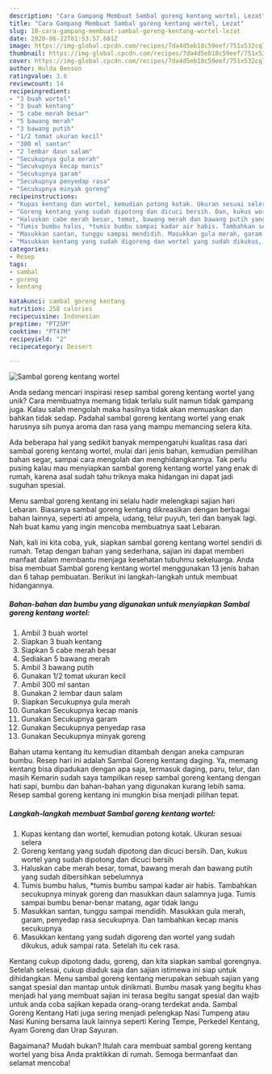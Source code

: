 ```yaml
---
description: "Cara Gampang Membuat Sambal goreng kentang wortel, Lezat"
title: "Cara Gampang Membuat Sambal goreng kentang wortel, Lezat"
slug: 18-cara-gampang-membuat-sambal-goreng-kentang-wortel-lezat
date: 2020-06-22T01:53:57.601Z
image: https://img-global.cpcdn.com/recipes/7da4d5eb18c59eef/751x532cq70/sambal-goreng-kentang-wortel-foto-resep-utama.jpg
thumbnail: https://img-global.cpcdn.com/recipes/7da4d5eb18c59eef/751x532cq70/sambal-goreng-kentang-wortel-foto-resep-utama.jpg
cover: https://img-global.cpcdn.com/recipes/7da4d5eb18c59eef/751x532cq70/sambal-goreng-kentang-wortel-foto-resep-utama.jpg
author: Hulda Benson
ratingvalue: 3.6
reviewcount: 14
recipeingredient:
- "3 buah wortel"
- "3 buah kentang"
- "5 cabe merah besar"
- "5 bawang merah"
- "3 bawang putih"
- "1/2 tomat ukuran kecil"
- "300 ml santan"
- "2 lembar daun salam"
- "Secukupnya gula merah"
- "Secukupnya kecap manis"
- "Secukupnya garam"
- "Secukupnya penyedap rasa"
- "Secukupnya minyak goreng"
recipeinstructions:
- "Kupas kentang dan wortel, kemudian potong kotak. Ukuran sesuai selera"
- "Goreng kentang yang sudah dipotong dan dicuci bersih. Dan, kukus wortel yang sudah dipotong dan dicuci bersih"
- "Haluskan cabe merah besar, tomat, bawang merah dan bawang putih yang sudah dibersihkan sebelumnya"
- "Tumis bumbu halus, *tumis bumbu sampai kadar air habis. Tambahkan secukupnya minyak goreng dan masukkan daun salamnya juga. Tumis sampai bumbu benar-benar matang, agar tidak langu"
- "Masukkan santan, tunggu sampai mendidih. Masukkan gula merah, garam, penyedap rasa secukupnya. Dan tambahkan kecap manis secukupnya"
- "Masukkan kentang yang sudah digoreng dan wortel yang sudah dikukus, aduk sampai rata. Setelah itu cek rasa."
categories:
- Resep
tags:
- sambal
- goreng
- kentang

katakunci: sambal goreng kentang 
nutrition: 258 calories
recipecuisine: Indonesian
preptime: "PT25M"
cooktime: "PT47M"
recipeyield: "2"
recipecategory: Dessert

---
```



![Sambal goreng kentang wortel](https://img-global.cpcdn.com/recipes/7da4d5eb18c59eef/751x532cq70/sambal-goreng-kentang-wortel-foto-resep-utama.jpg)

Anda sedang mencari inspirasi resep sambal goreng kentang wortel yang unik? Cara membuatnya memang tidak terlalu sulit namun tidak gampang juga. Kalau salah mengolah maka hasilnya tidak akan memuaskan dan bahkan tidak sedap. Padahal sambal goreng kentang wortel yang enak harusnya sih punya aroma dan rasa yang mampu memancing selera kita.

Ada beberapa hal yang sedikit banyak mempengaruhi kualitas rasa dari sambal goreng kentang wortel, mulai dari jenis bahan, kemudian pemilihan bahan segar, sampai cara mengolah dan menghidangkannya. Tak perlu pusing kalau mau menyiapkan sambal goreng kentang wortel yang enak di rumah, karena asal sudah tahu triknya maka hidangan ini dapat jadi suguhan spesial.

Menu sambal goreng kentang ini selalu hadir melengkapi sajian hari Lebaran. Biasanya sambal goreng kentang dikreasikan dengan berbagai bahan lainnya, seperti ati ampela, udang, telur puyuh, teri dan banyak lagi. Nah buat kamu yang ingin mencoba membuatnya saat Lebaran.


Nah, kali ini kita coba, yuk, siapkan sambal goreng kentang wortel sendiri di rumah. Tetap dengan bahan yang sederhana, sajian ini dapat memberi manfaat dalam membantu menjaga kesehatan tubuhmu sekeluarga. Anda bisa membuat Sambal goreng kentang wortel menggunakan 13 jenis bahan dan 6 tahap pembuatan. Berikut ini langkah-langkah untuk membuat hidangannya.

<!--inarticleads1-->

##### Bahan-bahan dan bumbu yang digunakan untuk menyiapkan Sambal goreng kentang wortel:

1. Ambil 3 buah wortel
1. Siapkan 3 buah kentang
1. Siapkan 5 cabe merah besar
1. Sediakan 5 bawang merah
1. Ambil 3 bawang putih
1. Gunakan 1/2 tomat ukuran kecil
1. Ambil 300 ml santan
1. Gunakan 2 lembar daun salam
1. Siapkan Secukupnya gula merah
1. Gunakan Secukupnya kecap manis
1. Gunakan Secukupnya garam
1. Gunakan Secukupnya penyedap rasa
1. Gunakan Secukupnya minyak goreng


Bahan utama kentang itu kemudian ditambah dengan aneka campuran bumbu. Resep hari ini adalah Sambal Goreng kentang daging. Ya, memang kentang bisa dipadukan dengan apa saja, termasuk daging, paru, telur, dan masih Kemarin sudah saya tampilkan resep sambal goreng kentang dengan hati sapi, bumbu dan bahan-bahan yang digunakan kurang lebih sama. Resep sambal goreng kentang ini mungkin bisa menjadi pilihan tepat. 

<!--inarticleads2-->

##### Langkah-langkah membuat Sambal goreng kentang wortel:

1. Kupas kentang dan wortel, kemudian potong kotak. Ukuran sesuai selera
1. Goreng kentang yang sudah dipotong dan dicuci bersih. Dan, kukus wortel yang sudah dipotong dan dicuci bersih
1. Haluskan cabe merah besar, tomat, bawang merah dan bawang putih yang sudah dibersihkan sebelumnya
1. Tumis bumbu halus, *tumis bumbu sampai kadar air habis. Tambahkan secukupnya minyak goreng dan masukkan daun salamnya juga. Tumis sampai bumbu benar-benar matang, agar tidak langu
1. Masukkan santan, tunggu sampai mendidih. Masukkan gula merah, garam, penyedap rasa secukupnya. Dan tambahkan kecap manis secukupnya
1. Masukkan kentang yang sudah digoreng dan wortel yang sudah dikukus, aduk sampai rata. Setelah itu cek rasa.


Kentang cukup dipotong dadu, goreng, dan kita siapkan sambal gorengnya. Setelah selesai, cukup diaduk saja dan sajian istimewa ini siap untuk dihidangkan. Menu sambal goreng kentang merupakan sebuah sajian yang sangat spesial dan mantap untuk dinikmati. Bumbu masak yang begitu khas menjadi hal yang membuat sajian ini terasa begitu sangat spesial dan wajib untuk anda coba sajikan kepada orang-orang terdekat anda. Sambal Goreng Kentang Hati juga sering menjadi pelengkap Nasi Tumpeng atau Nasi Kuning bersama lauk lainnya seperti Kering Tempe, Perkedel Kentang, Ayam Goreng dan Urap Sayuran. 

Bagaimana? Mudah bukan? Itulah cara membuat sambal goreng kentang wortel yang bisa Anda praktikkan di rumah. Semoga bermanfaat dan selamat mencoba!
